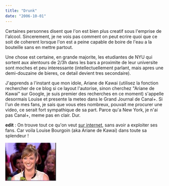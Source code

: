 ```yaml
---
title: "Drunk"
date: "2006-10-01"
---
```


Certaines personnes disent que l'on est bien plus creatif sous l'emprise de l'alcool. Sincerement, je ne vois pas comment on peut ecrire quoi que ce soit de coherent lorsque l'on est a peine capable de boire de l'eau a la bouteille sans en mettre partout.

Une chose est certaine, en grande majorite, les etudiantes de NYU qui sortent aux alentours de 2/3h dans les bars a proximite de leur universite sont moches et peu interessante (intellectuellement parlant, mais apres une demi-douzaine de bieres, ce detail devient tres secondaire).

J'apprends a l'instant que mon idole, Ariane de Kawai (utilisez la fonction rechercher de ce blog si ce layout l'autorise, sinon cherchez "Ariane de Kawai" sur Google, je suis premier des recherches en ce moment) s'appelle desormais Louise et presente la meteo dans le Grand Journal de Canal+. Si l'un de mes fans, je sais que vous etes nombreux, pouvait me procurer une video, ce serait fort sympathique de sa part. Parce qu'a New York, je n'ai pas Canal+, meme pas en clair. Dur.

**edit** : On trouve tout ce qu'on veut [sur internet](http://www.oricap.org/modules.php?name=Forums&file=viewtopic&t=19392), sans avoir a exploiter ses fans. Car voila Louise Bourgoin (aka Ariane de Kawai) dans toute sa splendeur !

[![](images/th_63144_22_uiseB05_122_465lo.jpg)](http://img134.imagevenue.com/img.php?image=63144_22_uiseB05_122_465lo.jpg)
